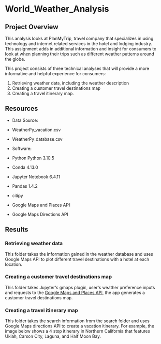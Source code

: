# World_Weather_Analysis

## Project Overview

This analysis looks at PlanMyTrip, travel company that specializes in using technology and internet related services in the hotel and lodging industry. This assignment adds in additional information and insight for consumers to look at when planning their trips such as different weather patterns around the globe.

This project consists of three technical analyses that will provide a more informative and helpful experience for consumers:

1. Retrieving weather data, including the weather description
2. Creating a customer travel destinations map
3. Creating a travel itinerary map.

## Resources

- Data Source:
 - WeatherPy_vacation.csv
 - WeatherPy_database.csv


- Software:
 - Python Python 3.10.5
 - Conda 4.13.0
 - Jupyter Notebook 6.4.11
 - Pandas 1.4.2
 - citipy
 - Google Maps and Places API
 - Google Maps Directions API

## Results

### Retrieving weather data

This folder takes the information gained in the weather database and uses Google Maps API to plot different travel destinations with a hotel at each location.

### Creating a customer travel destinations map

This folder takes Jupyter's gmaps plugin, user's weather preference inputs and requests to the [Google Maps and Places API](https://developers.google.com/places/web-service/search), the app generates a customer travel destinations map.

### Creating a travel itinerary map

This folder takes the search information from the search folder and uses Google Maps directions API to create a vacation itinerary. For example, the image below shows a 4 stop itinerary in Northern California that features Ukiah, Carson City, Laguna, and Half Moon Bay.
